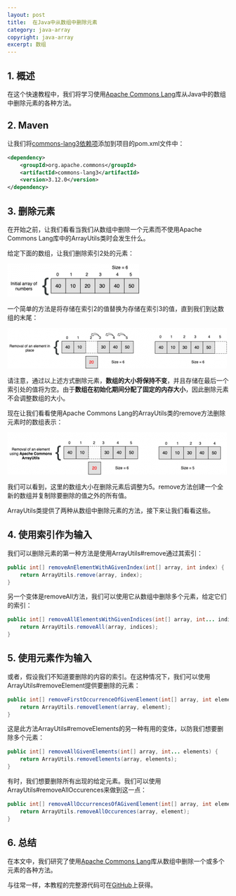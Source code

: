 ```yaml
---
layout: post
title:  在Java中从数组中删除元素
category: java-array
copyright: java-array
excerpt: 数组
---
```


## 1. 概述

在这个快速教程中，我们将学习使用[Apache Commons Lang](https://commons.apache.org/proper/commons-lang/)库从Java中的数组中删除元素的各种方法。

## 2. Maven

让我们将[commons-lang3依赖项](https://search.maven.org/search?q=g:org.apache.commonsANDa:commons-lang3)添加到项目的pom.xml文件中：

```xml
<dependency>
    <groupId>org.apache.commons</groupId>
    <artifactId>commons-lang3</artifactId>
    <version>3.12.0</version>
</dependency>
```

## 3. 删除元素

在开始之前，让我们看看当我们从数组中删除一个元素而不使用Apache Commons Lang库中的ArrayUtils类时会发生什么。

给定下面的数组，让我们删除索引2处的元素：

![](/assets/images/2023/javaarray/javaarrayremoveelement01.png)

一个简单的方法是将存储在索引2的值替换为存储在索引3的值，直到我们到达数组的末尾：

![](/assets/images/2023/javaarray/javaarrayremoveelement02.png)

请注意，通过以上述方式删除元素，**数组的大小将保持不变**，并且存储在最后一个索引处的值将为空。由于**数组在初始化期间分配了固定的内存大小**，因此删除元素不会调整数组的大小。

现在让我们看看使用Apache Commons Lang的ArrayUtils类的remove方法删除元素时的数组表示：

![](/assets/images/2023/javaarray/javaarrayremoveelement03.png)

我们可以看到，这里的数组大小在删除元素后调整为5。remove方法创建一个全新的数组并复制除要删除的值之外的所有值。

ArrayUtils类提供了两种从数组中删除元素的方法，接下来让我们看看这些。

## 4. 使用索引作为输入

我们可以删除元素的第一种方法是使用ArrayUtils#remove通过其索引：

```java
public int[] removeAnElementWithAGivenIndex(int[] array, int index) {
    return ArrayUtils.remove(array, index);
}
```

另一个变体是removeAll方法，我们可以使用它从数组中删除多个元素，给定它们的索引：

```java
public int[] removeAllElementsWithGivenIndices(int[] array, int... indices) {
    return ArrayUtils.removeAll(array, indices);
}
```

## 5. 使用元素作为输入

或者，假设我们不知道要删除的内容的索引。在这种情况下，我们可以使用ArrayUtils#removeElement提供要删除的元素：

```java
public int[] removeFirstOccurrenceOfGivenElement(int[] array, int element) {
    return ArrayUtils.removeElement(array, element);
}
```

这是此方法ArrayUtils#removeElements的另一种有用的变体，以防我们想要删除多个元素：

```java
public int[] removeAllGivenElements(int[] array, int... elements) {
    return ArrayUtils.removeElements(array, elements);
}
```

有时，我们想要删除所有出现的给定元素。我们可以使用ArrayUtils#removeAllOccurences来做到这一点：

```java
public int[] removeAllOccurrencesOfAGivenElement(int[] array, int element) {
    return ArrayUtils.removeAllOccurences(array, element);
}
```

## 6. 总结

在本文中，我们研究了使用[Apache Commons Lang](https://commons.apache.org/proper/commons-lang/)库从数组中删除一个或多个元素的各种方法。

与往常一样，本教程的完整源代码可在[GitHub](https://github.com/tuyucheng7/taketoday-tutorial4j/tree/master/java-core-modules/java-arrays-operations-basic)上获得。